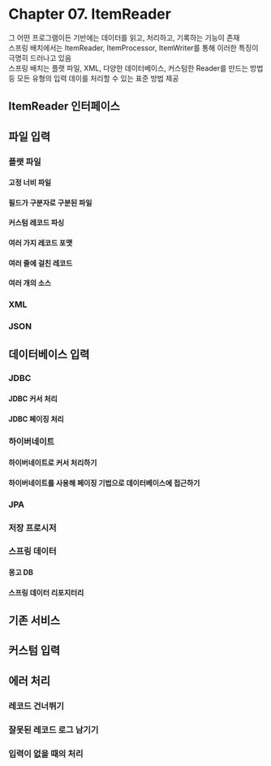 # Chapter 07. ItemReader
그 어떤 프로그램이든 기반에는 데이터를 읽고, 처리하고, 기록하는 기능이 존재  
스프링 배치에서는 ItemReader, ItemProcessor, ItemWriter를 통해 이러한 특징이 극명히 드러나고 있음  
스프링 배치는 플랫 파일, XML, 다양한 데이터베이스, 커스텀한 Reader를 만드는 방법 등 모든 유형의 입력 데이를 처리할 수 있는 표준 방법 제공

## ItemReader 인터페이스

## 파일 입력

### 플랫 파일
#### 고정 너비 파일
#### 필드가 구분자로 구분된 파일
#### 커스텀 레코드 파싱
#### 여러 가지 레코드 포맷
#### 여러 줄에 걸친 레코드
#### 여러 개의 소스

### XML

### JSON

## 데이터베이스 입력

### JDBC
#### JDBC 커서 처리
#### JDBC 페이징 처리

### 하이버네이트
#### 하이버네이트로 커서 처리하기
#### 하이버네이트를 사용해 페이징 기법으로 데이터베이스에 접근하기

### JPA

### 저장 프로시저

### 스프링 데이터
#### 몽고 DB
#### 스프링 데이터 리포지터리

## 기존 서비스

## 커스텀 입력

## 에러 처리

### 레코드 건너뛰기
### 잘못된 레코드 로그 남기기
### 입력이 없을 때의 처리
